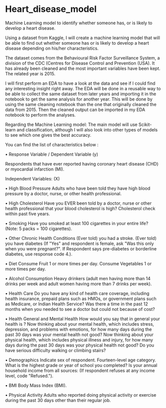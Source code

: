 # Heart_disease_model
Machine Learning model to identify whether someone has, or is likely to develop a heart disease.

Using a dataset from Kaggle, I will create a machine learning model that will be able to find out whether someone has or is likely to develop a heart disease depending on his/her characteristics.

The dataset comes from the Behavioural Risk Factor Surveillance System, a division of the CDC (Centres for Disease Control and Prevention (USA). 
It has already been cleaned and the most important variables have been kept. The related year is 2015.

I will first perform an EDA to have a look at the data and see if I could find any interesting insight right away. The EDA will be done in a reusable way to be able to collect the same dataset from later years and importing it in the notebook to get the same analysis for another year. 
This will be done by using the same cleaning notebook than the one that originally cleaned the data from 2015.
Then the cleaned output can be imported in my EDA notebook to perform the analyses.

Regarding the Machine Learning model:
The main model will use Scikit-learn and classification, although I will also look into other types of models to see which one gives the best accuracy.



You can find the list of characteristics below : 

  •	Response Variable / Dependent Variable (y)
  
Respondents that have ever reported having coronary heart disease (CHD) or myocardial infarction (MI).


Independent Variables: (X)

  • High Blood Pressure
Adults who have been told they have high blood pressure by a doctor, nurse, or other health professional.

  •	High Cholesterol
Have you EVER been told by a doctor, nurse or other health professional that your blood cholesterol is high?
Cholesterol check within past five years.

  •	Smoking
Have you smoked at least 100 cigarettes in your entire life? (Note: 5 packs = 100 cigarettes).

  •	Other Chronic Health Conditions
(Ever told) you had a stroke.
(Ever told) you have diabetes (If "Yes" and respondent is female, ask "Was this only when you were pregnant?". If Respondent says pre-diabetes or borderline diabetes, use response code 4.).

  •	Diet
Consume Fruit 1 or more times per day.
Consume Vegetables 1 or more times per day.

  •	Alcohol Consumption
Heavy drinkers (adult men having more than 14 drinks per week and adult women having more than 7 drinks per week).

  •	Health Care
Do you have any kind of health care coverage, including health insurance, prepaid plans such as HMOs, or government plans such as Medicare, or Indian Health Service?
Was there a time in the past 12 months when you needed to see a doctor but could not because of cost? 

  •	Health General and Mental Health
How would you say that in general your health is ?
Now thinking about your mental health, which includes stress, depression, and problems with emotions, for how many days during the past 30 days was your mental health not good?
Now thinking about your physical health, which includes physical illness and injury, for how many days during the past 30 days was your physical health not good?
Do you have serious difficulty walking or climbing stairs?

  •	Demographics
Indicate sex of respondent. 
Fourteen-level age category.
What is the highest grade or year of school you completed?
Is your annual household income from all sources: (If respondent refuses at any income level, code "Refused.").

  •	BMI
Body Mass Index (BMI).

•	Physical Activity
Adults who reported doing physical activity or exercise during the past 30 days other than their regular job.



